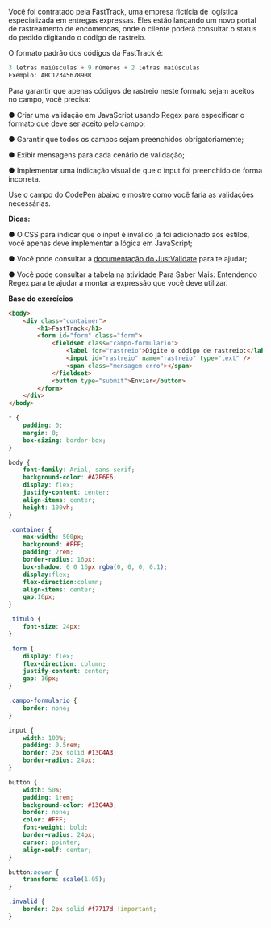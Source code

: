 Você foi contratado pela FastTrack, uma empresa fictícia de logística especializada em entregas expressas. Eles estão lançando um novo portal de rastreamento de encomendas, onde o cliente poderá consultar o status do pedido digitando o código de rastreio.

O formato padrão dos códigos da FastTrack é:

```js
3 letras maiúsculas + 9 números + 2 letras maiúsculas
Exemplo: ABC123456789BR
```

Para garantir que apenas códigos de rastreio neste formato sejam aceitos no campo, você precisa:

● Criar uma validação em JavaScript usando Regex para especificar o formato que deve ser aceito pelo campo;

● Garantir que todos os campos sejam preenchidos obrigatoriamente;

● Exibir mensagens para cada cenário de validação;

● Implementar uma indicação visual de que o input foi preenchido de forma incorreta.

Use o campo do CodePen abaixo e mostre como você faria as validações necessárias.

**Dicas:**

● O CSS para indicar que o input é inválido já foi adicionado aos estilos, você apenas deve implementar a lógica em JavaScript;

● Você pode consultar a [documentação do JustValidate](https://just-validate.dev/docs/intro) para te ajudar;

● Você pode consultar a tabela na atividade Para Saber Mais: Entendendo Regex para te ajudar a montar a expressão que você deve utilizar.


**Base do exercícios**


```html
<body>
    <div class="container">
        <h1>FastTrack</h1>
        <form id="form" class="form">
            <fieldset class="campo-formulario">
                <label for="rastreio">Digite o código de rastreio:</label>
                <input id="rastreio" name="rastreio" type="text" />
                <span class="mensagem-erro"></span>
            </fieldset>
            <button type="submit">Enviar</button>
        </form>
    </div>
</body>
```

```css
* {
    padding: 0;
    margin: 0;
    box-sizing: border-box;
}

body {
    font-family: Arial, sans-serif;
    background-color: #A2F6E6;
    display: flex;
    justify-content: center;
    align-items: center;
    height: 100vh;
}

.container {
    max-width: 500px;
    background: #FFF;
    padding: 2rem;
    border-radius: 16px;
    box-shadow: 0 0 16px rgba(0, 0, 0, 0.1);
    display:flex;
    flex-direction:column;
    align-items: center;
    gap:16px;
}

.titulo {
    font-size: 24px;
}

.form {
    display: flex;
    flex-direction: column;
    justify-content: center;
    gap: 16px;
}

.campo-formulario {
    border: none;
}

input {
    width: 100%;
    padding: 0.5rem;
    border: 2px solid #13C4A3;
    border-radius: 24px;
}

button {
    width: 50%;
    padding: 1rem;
    background-color: #13C4A3;
    border: none;
    color: #FFF;
    font-weight: bold;
    border-radius: 24px;
    cursor: pointer;
    align-self: center;
}

button:hover {
    transform: scale(1.05);
}

.invalid {
    border: 2px solid #f7717d !important;
}
```